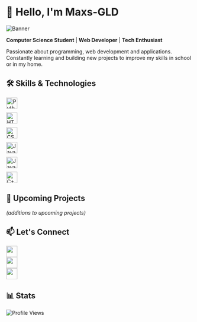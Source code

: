 # 👋 Hello, I'm Maxs-GLD 

![Banner](https://img.freepik.com/photos-premium/fond-technologie-abstrait-code-programmation-developpeur-logiciels-script-informatique_34663-31.jpg)

**Computer Science Student** | **Web Developer** | **Tech Enthusiast**

Passionate about programming, web development and applications. Constantly learning and building new projects to improve my skills in school or in my home.

## 🛠 Skills & Technologies

<div style="display: flex; flex-direction: column; gap: 10px;">
  <div><img src="https://www.python.org/static/img/python-logo.png" height="30" alt="Python"></div>
  <div><img src="https://upload.wikimedia.org/wikipedia/commons/6/61/HTML5_logo_and_wordmark.svg" height="30" alt="HTML5"></div>
  <div><img src="https://upload.wikimedia.org/wikipedia/commons/d/d5/CSS3_logo_and_wordmark.svg" height="30" alt="CSS3"></div>
  <div><img src="https://upload.wikimedia.org/wikipedia/commons/9/99/Unofficial_JavaScript_logo_2.svg" height="30" alt="JavaScript"></div>
  <div><img src="https://upload.wikimedia.org/wikipedia/commons/1/18/java.svg" height="30" alt="Java"></div>
  <div><img src="https://upload.wikimedia.org/wikipedia/commons/1/18/ISO_C%2B%2B_Logo.svg" height="30" alt="C++"></div>
</div>

## 🚀 Upcoming Projects

*(additions to upcoming projects)*

## 📫 Let's Connect

[<img src="https://cdn-icons-png.flaticon.com/512/124/124021.png" width="30">](https://twitter.com/max49x2)\
[<img src="https://upload.wikimedia.org/wikipedia/commons/a/a5/Instagram_icon.png" width="30">](https://www.instagram.com/maxs_gld/)\
[<img src="https://cdn-icons-png.flaticon.com/512/25/25231.png" width="30">](https://github.com/maxs-gld)

## 📊 Stats

![Profile Views](https://profile-counter.glitch.me/maxs-gld/count.svg)
